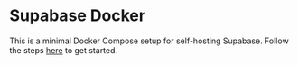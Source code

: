 # Supabase Docker

This is a minimal Docker Compose setup for self-hosting Supabase. Follow the steps [here](https://supabase.io/docs/guides/hosting/docker) to get started.
